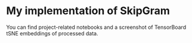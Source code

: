 # My implementation of SkipGram
You can find project-related notebooks and a screenshot of TensorBoard tSNE embeddings of processed data.